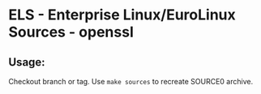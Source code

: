 # ELS - Enterprise Linux/EuroLinux Sources - openssl
 
## Usage:
  Checkout branch or tag. Use `make sources` to recreate  SOURCE0 archive.
